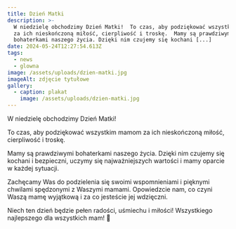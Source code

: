```yaml
---
title: Dzień Matki
description: >-
  W niedzielę obchodzimy Dzień Matki!  To czas, aby podziękować wszystkim mamom
  za ich nieskończoną miłość, cierpliwość i troskę.  Mamy są prawdziwymi
  bohaterkami naszego życia. Dzięki nim czujemy się kochani [...]
date: 2024-05-24T12:27:54.613Z
tags:
  - news
  - glowna
image: /assets/uploads/dzien-matki.jpg
imageAlt: zdjęcie tytułowe
gallery:
  - caption: plakat
    image: /assets/uploads/dzien-matki.jpg
---
```

W niedzielę obchodzimy Dzień Matki! 

To czas, aby podziękować wszystkim mamom za ich nieskończoną miłość, cierpliwość i troskę.

Mamy są prawdziwymi bohaterkami naszego życia. Dzięki nim czujemy się kochani i bezpieczni, uczymy się najważniejszych wartości i mamy oparcie w każdej sytuacji.

Zachęcamy Was do podzielenia się swoimi wspomnieniami i pięknymi chwilami spędzonymi z Waszymi mamami. Opowiedzcie nam, co czyni Waszą mamę wyjątkową i za co jesteście jej wdzięczni. 

Niech ten dzień będzie pełen radości, uśmiechu i miłości! Wszystkiego najlepszego dla wszystkich mam! 💐
